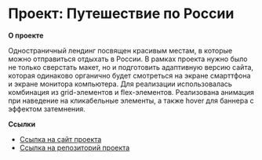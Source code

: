 # Проект: Путешествие по России

**О проекте**

Одностраничный лендинг посвящен красивым местам, в которые можно отправиться отдыхать в России.
В рамках проекта нужно было не только сверстать макет, но и подготовить адаптивную версию сайта, которая одинаково органично будет смотреться на экране смарттфона и экране монитора компьютера.
Для реализации использовалась комбинация из grid-элементов и flex-элементов.
Реализована анимация при наведение на кликабельные элементы, а также hover для баннера c эффектом затемнения.

**Ссылки**

- [Ссылка на сайт проекта](https://irina-zenina.github.io/russian-travel/)
- [Ссылка на репозиторий проекта](https://github.com/Irina-Zenina/russian-travel)